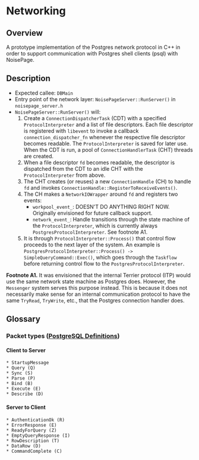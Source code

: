 # Networking

## Overview
A prototype implementation of the Postgres network protocol in C++ in order to support communication with Postgres shell clients (psql) with NoisePage.

## Description

- Expected callee: `DBMain`
- Entry point of the network layer: `NoisePageServer::RunServer()` in `noisepage_server.h`
- `NoisePageServer::RunServer()` will:
    1. Create a `ConnectionDispatcherTask` (CDT) with a specified `ProtocolInterpreter` and a list of file descriptors.
       Each file descriptor is registered with `libevent` to invoke a callback `connection_dispatcher_fn` whenever
       the respective file descriptor becomes readable. The `ProtocolInterpreter` is saved for later use.
       When the CDT is run, a pool of `ConnectionHandlerTask` (CHT) threads are created.
    2. When a file descriptor `fd` becomes readable, the descriptor is dispatched from the CDT to an idle CHT with the `ProtocolInterpreter` from above.
    3. The CHT creates (or reuses) a new `ConnectionHandle` (CH) to handle `fd` and invokes `ConnectionHandle::RegisterToReceiveEvents()`.
    4. The CH makes a `NetworkIOWrapper` around `fd` and registers two events:
       - `workpool_event_`: DOESN'T DO ANYTHING RIGHT NOW. Originally envisioned for future callback support.
       - `network_event_`: Handle transitions through the state machine of the `ProtocolInterpreter`, which is currently always `PostgresProtocolInterpreter`. See footnote A1.
    5. It is through `ProtocolInterpreter::Process()` that control flow proceeds to the next layer of the system.
       An example is `PostgresProtocolInterpreter::Process() -> SimpleQueryCommand::Exec()`, which goes through the
       `Taskflow` before returning control flow to the `PostgresProtocolInterpreter`.

**Footnote A1.**
It was envisioned that the internal Terrier protocol (ITP) would use the same network state machine as Postgres does.
However, the `Messenger` system serves this purpose instead. This is because it does not necessarily make sense for
an internal communication protocol to have the same `TryRead`, `TryWrite`, etc., that the Postgres connection handler does.


## Glossary

### Packet types ([PostgreSQL Definitions](https://www.postgresql.org/docs/9.6/protocol-message-formats.html))
#### Client to Server
	* StartupMessage
	* Query (Q)
	* Sync (S)
	* Parse (P)
	* Bind (B)
	* Execute (E)
	* Describe (D)

#### Server to Client
	* AuthenticationOk (R)
	* ErrorResponse (E)
	* ReadyForQuery (Z)
	* EmptyQueryResponse (I)
 	* RowDescription (T)
	* DataRow (D)
	* CommandComplete (C)
